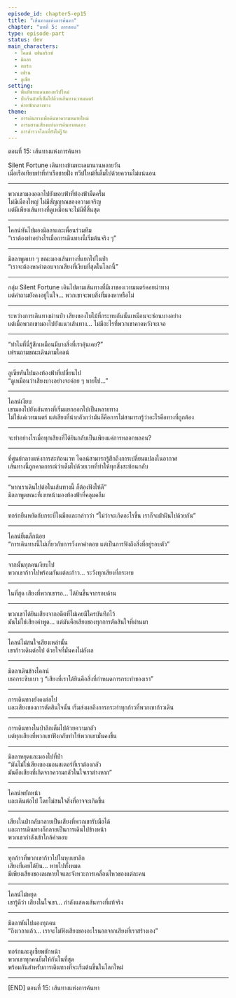 ```yaml
---
episode_id: chapter5-ep15
title: "เส้นทางแห่งการค้นหา"
chapter: "บทที่ 5: การสอบ"
type: episode-part
status: dev
main_characters:
  - ไคลน์ เฟนดริกซ์
  - มิลลา
  - ทอร์ก
  - เฟรน
  - ลูเซีย
setting:
  - พื้นที่ชายแดนของทวีปใหม่
  - ป่าเร้นลับที่เต็มไปด้วยเส้นทางเวทมนตร์
  - ค่ายพักกลางทาง
theme:
  - การเดินทางเพื่อค้นหาความหมายใหม่
  - การผสานเสียงแห่งการค้นหาตนเอง
  - การสำรวจโลกที่ยังไม่รู้จัก
---
```


ตอนที่ 15: เส้นทางแห่งการค้นหา

Silent Fortune เดินทางข้ามทะเลมานานหลายวัน  
เมื่อเรือเทียบท่าที่ท่าเรือชายฝั่ง ทวีปใหม่ที่เต็มไปด้วยความไม่แน่นอน

---

พวกเขามองออกไปยังขอบฟ้าที่ท้องฟ้ามืดครึ้ม  
ไม่มีเมืองใหญ่ ไม่มีสัญญาณของความเจริญ  
แต่มีเพียงเส้นทางที่ดูเหมือนจะไม่มีที่สิ้นสุด

---

ไคลน์หันไปมองมิลลาและเพื่อนร่วมทีม  
“เราต้องทำอย่างไรเมื่อการเดินทางนี้เริ่มต้นจริง ๆ”

---

มิลลาพูดเบา ๆ ขณะมองเส้นทางที่แยกไปในป่า  
“เราจะต้องหาคำตอบจากเสียงที่เงียบที่สุดในโลกนี้”
  
---

กลุ่ม Silent Fortune เดินไปตามเส้นทางที่มีเงาของเวทมนตร์คอยนำทาง  
แต่คำถามยังคงอยู่ในใจ... พวกเขาจะพบสิ่งที่มองหาหรือไม่

---

ระหว่างการเดินทางผ่านป่า เสียงของใบไม้ที่กระทบกันนั้นเหมือนจะซ่อนบางอย่าง  
แต่เมื่อพวกเขามองไปยังแนวเส้นทาง... ไม่มีอะไรที่พวกเขาคาดหวังจะเจอ

---

“ทำไมที่นี่รู้สึกเหมือนมีบางสิ่งที่เราคุ้นเคย?”  
เฟรนถามขณะเดินตามไคลน์

---

ลูเซียหันไปมองท้องฟ้าที่เปลี่ยนไป  
“ดูเหมือนว่าเสียงบางอย่างจะค่อย ๆ หายไป...”  

---

ไคลน์เงียบ  
เขามองไปยังเส้นทางที่เริ่มแยกออกไปเป็นหลายทาง  
ไม่ใช่แค่เวทมนตร์ แต่เสียงที่น่ากลัวกว่ามันก็คือการไม่สามารถรู้ว่าอะไรคือทางที่ถูกต้อง

---

จะทำอย่างไรเมื่อทุกเสียงที่ได้ยินกลับเป็นเพียงแค่การหลอกหลอน?

---

ที่ศูนย์กลางแห่งการสะท้อนเวท ไคลน์สามารถรู้สึกถึงการเปลี่ยนแปลงในอากาศ  
เส้นทางนี้ถูกคาดการณ์ว่าเต็มไปด้วยเวทที่ทำให้ทุกสิ่งสะท้อนกลับ

---

“หากเราเดินไปต่อในเส้นทางนี้ ก็ต้องฟังให้ดี”  
มิลลาพูดขณะที่เงยหน้ามองท้องฟ้าที่คลุมคลืม

---

ทอร์กยืนหยัดกับกระบี่ในมือและกล่าวว่า “ไม่ว่าจะเกิดอะไรขึ้น เราก็จะฝ่าฝันไปด้วยกัน”

---

ไคลน์ยิ้มเล็กน้อย  
“การเดินทางนี้ไม่เกี่ยวกับการวิ่งหาคำตอบ แต่เป็นการฟังถึงสิ่งที่อยู่รอบตัว”

---

จากนั้นทุกคนเงียบไป  
พวกเขาก้าวไปพร้อมกันแต่ละก้าว... ระวังทุกเสียงที่กระทบ

---

ในที่สุด เสียงที่พวกเขารอ... ได้ยินขึ้นจากรอบด้าน

---

พวกเขาได้ยินเสียงจากอดีตที่ไม่เคยมีใครบันทึกไว้  
มันไม่ใช่เสียงคำพูด... แต่มันคือเสียงของทุกการตัดสินใจที่ผ่านมา

---

ไคลน์ไม่สนใจเสียงเหล่านั้น  
เขาก้าวเดินต่อไป ด้วยใจที่มั่นคงไม่ลังเล

---

มิลลาเดินข้างไคลน์  
เธอกระซิบเบา ๆ “เสียงที่เราได้ยินคือสิ่งที่กำหนดการกระทำของเรา”

---

การเดินทางยังคงต่อไป  
และเสียงของการตัดสินใจนั้น เริ่มส่งผลถึงการกระทำทุกก้าวที่พวกเขาก้าวเดิน

---

การเดินทางในป่าลึกเต็มไปด้วยความกลัว  
แต่ทุกเสียงที่พวกเขาฟังกลับทำให้พวกเขามั่นคงขึ้น

---

มิลลาหยุดและมองไปที่ป่า  
“มันไม่ใช่เสียงของมอนสเตอร์ที่เราต้องกลัว  
มันคือเสียงที่เกิดจากความกลัวในใจเราต่างหาก”

---

ไคลน์พยักหน้า  
และเดินต่อไป โดยไม่สนใจสิ่งที่อาจจะเกิดขึ้น

---

เสียงในป่ากลับกลายเป็นเสียงที่พวกเขารับมือได้  
และการเดินทางก็กลายเป็นการเดินไปข้างหน้า  
พวกเขากำลังเข้าใกล้คำตอบ

---

ทุกก้าวที่พวกเขาก้าวไปในหุบเขาลึก  
เสียงที่เคยได้ยิน… หายไปทั้งหมด  
มีเพียงเสียงของลมหายใจและจังหวะการเคลื่อนไหวของแต่ละคน

---

ไคลน์ไม่หยุด  
เขารู้ดีว่า เสียงในใจเขา... กำลังแสดงเส้นทางที่แท้จริง

---

มิลลาหันไปมองทุกคน  
“ถึงเวลาแล้ว... เราจะไม่ฟังเสียงของอะไรนอกจากเสียงที่เราสร้างเอง”

---

ทอร์กและลูเซียพยักหน้า  
พวกเขาทุกคนยิ้มให้กันในที่สุด  
พร้อมกันสำหรับการเดินทางที่จะเริ่มต้นขึ้นในโลกใหม่

---

[END] ตอนที่ 15: เส้นทางแห่งการค้นหา
